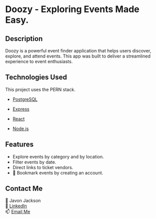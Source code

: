 # Doozy - Exploring Events Made Easy.

## Description
Doozy is a powerful event finder application that helps users discover, explore, and attend events. This app was built to deliver a streamlined experience to event enthusiasts.

## Technologies Used
This project uses the PERN stack.

- [PostgreSQL](https://www.postgresql.org/)

- [Express](https://expressjs.com/)

- [React](https://react.dev/)

- [Node.js](https://nodejs.org/en)

## Features
- Explore events by category and by location.
- Filter events by date.
- Direct links to ticket vendors.
- 🚧 Bookmark events by creating an account.

## Contact Me
👤 Javon Jackson  
🔗 [LinkedIn](www.linkedin.com/in/javon-jackson-02585933a)  
📫 [Email Me](mailto:javonjaxcode@gmail.com)
